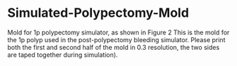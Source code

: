# Simulated-Polypectomy-Mold
Mold for 1p polypectomy simulator, as shown in Figure 2
This is the mold for the 1p polyp used in the post-polypectomy bleeding simulator. Please print both the first and second half of the mold in 0.3 resolution, the two sides are taped together during simulation).
